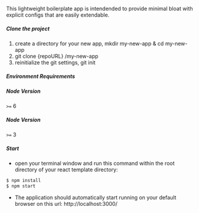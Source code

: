 This lightweight boilerplate app is intendended to provide minimal bloat with explicit configs that are easily extendable.

##### Clone the project
1. create a directory for your new app, mkdir my-new-app & cd my-new-app
2. git clone {repoURL} /my-new-app
3. reinitialize the git settings, git init


##### Environment Requirements

##### Node Version
  `>=` 6

##### Node Version
  `>=` 3

##### Start
 - open your terminal window and run this command within the root directory of
   your react template directory:

```sh
$ npm install
$ npm start
```
- The application should automatically start running on your default browser on this url: http://localhost:3000/

